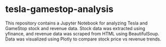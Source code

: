 # tesla-gamestop-analysis
This repository contains a Jupyter Notebook for analyzing Tesla and GameStop stock and revenue data. Stock data was extracted using yfinance, and revenue data was scraped from HTML using BeautifulSoup. Data was visualized using Plotly to compare stock price vs revenue trends.
